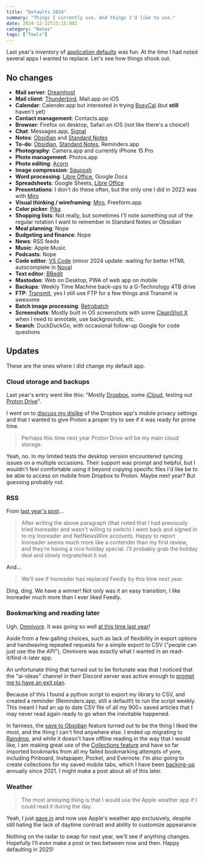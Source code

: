 ```yaml
---
title: "Defaults 2024"
summary: "Things I currently use. And things I'd like to use."
date: 2024-12-22T15:15:00Z
category: "Notes"
tags: ["Tools"]
---
```

Last year's inventory of [application defaults](/notes/defaults-2023/) was fun. At the time I had noted several apps I wanted to replace. Let's see how things shook out.

## No changes
* **Mail server**: [Dreamhost](https://www.dreamhost.com/)
* **Mail client**: [Thunderbird](https://www.thunderbird.net/), Mail.app on iOS
* **Calendar**: Calender.app but interested in trying [BusyCal](https://www.busymac.com/busycal/) (but **still** haven't yet)
* **Contact management**: Contacts.app
* **Browser**: Firefox on desktop, Safari on iOS (not like there's a choice!)
* **Chat**: Messages.app, [Signal](https://signal.org)
* **Notes**: [Obsidian](https://obsidian.md/) and [Standard Notes](https://standardnotes.com/) 
* **To-do**: [Obsidian](https://obsidian.md/), [Standard Notes](https://standardnotes.com/), Reminders.app 
* **Photography**: Camera.app and currently iPhone 15 Pro
* **Photo management**: Photos.app
* **Photo editing**: [Acorn](https://flyingmeat.com/acorn/)
* **Image compression**: [Squoosh](https://squoosh.app/)
* **Word processing**: [Libre Office](https://www.libreoffice.org/), Google Docs
* **Spreadsheets**: Google Sheets, [Libre Office](https://www.libreoffice.org/)
* **Presentations**: I don't do these often, but the only one I did in 2023 was with [Miro](https://miro.com/)
* **Visual thinking / wireframing**: [Miro](https://miro.com/), Freeform.app
* **Color picker**: [Pika](https://superhighfives.com/pika)
* **Shopping lists**: Not really, but sometimes I'll note something out of the regular rotation I want to remember in Standard Notes or Obsidian
* **Meal planning**: Nope
* **Budgeting and finance**: Nope
* **News**: RSS feeds
* **Music**: Apple Music
* **Podcasts**: Nope
* **Code editor**: [VS Code](https://code.visualstudio.com/) (minor 2024 update: waiting for better HTML autocomplete in [Nova](https://nova.app/))
* **Text editor**: [BBedit](https://www.barebones.com/products/bbedit/index.html) 
* **Mastodon**: Web on Desktop, PWA of web app on mobile
* **Backups**: Weekly Time Machine back-ups to a G-Technology 4TB drive
* **FTP**: [Transmit](https://panic.com/transmit/), yes I still use FTP for a few things and Transmit is awesome
* **Batch image processing**: [Retrobatch](https://flyingmeat.com/retrobatch/)
* **Screenshots**: Mostly built in OS screenshots with some [CleanShot X](https://cleanshot.com/) when I need to annotate, use backgrounds, etc.
* **Search**: DuckDuckGo, with occasional follow-up Google for code questions

## Updates
These are the ones where I did change my default app.

### Cloud storage and backups
Last year's entry went like this: "Mostly [Dropbox](https://www.dropbox.com/), some [iCloud](https://www.icloud.com/), testing out [Proton Drive](https://proton.me/drive)". 

I went on to [discuss my dislike](/notes/defaults-2023/#cloud-storage-and-backups) of the Dropbox app's mobile privacy settings and that I wanted to give Proton a proper try to see if it was ready for prime time.

> Perhaps this time next year Proton Drive will be my main cloud storage. 

Yeah, no. In my limited tests the desktop version encountered syncing issues on a multiple occasions. Their support was prompt and helpful, but I wouldn't feel comfortable using it beyond copying specific files I'd like be to be able to access on mobile from Dropbox to Proton. Maybe next year? But guessing probably not.

### RSS
From [last year's post](/notes/defaults-2023/#rss)...


> After writing the above paragraph (that noted that I had previously tried Inoreader and wasn't willing to switch) I went back and signed in to my Inoreader and NetNewsWire accounts. Happy to report Inoreader seems much more like a contender than my first review, and they’re having a nice holiday special. I’ll probably grab the holiday deal and slowly migrate/test it out.

And...

> We’ll see if Inoreader has replaced Feedly by this time next year.

Ding, ding. We have a winner! Not only was it an easy transition, I like Inoreader much more than I ever liked Feedly.

### Bookmarking and reading later
Ugh, [Omnivore](https://blog.omnivore.app/p/omnivore-is-joining-elevenlabs). It was going so well [at this time last year](/notes/defaults-2023/#bookmarking-and-read-it-later)!

Aside from a few galling choices, such as lack of flexibility in export options and handwaving repeated requests for a simple export to CSV ("people can just use the the API"), Omnivore was exactly what I wanted in an read-it/find-it-later app. 

An unfortunate thing that turned out to be fortunate was that I noticed that the "ai-ideas" channel in their Discord server was active enough to [prompt me to have an exit plan](https://mastodon.social/@superterrific/112419617081354574). 

Because of this I found a python script to export my library to CSV, and created a reminder (Reminders.app, still a default!) to run the script weekly. This meant I had an up to date CSV file of all my 900+ saved articles that I may never read again ready to go when the inevitable happened.

In fairness, the [save to Obsidian](https://mastodon.social/@superterrific/112419758479192105) feature turned out to be the thing I liked the most, and the thing I can't find anywhere else. I ended up migrating to [Raindrop](https://raindrop.io/), and while it doesn't have offline reading in the way that I would like, I am making great use of the [Collections feature](https://help.raindrop.io/collections/) and have so far imported bookmarks from all my failed bookmarking attempts of yore, including Pinboard, Instapaper, Pocket, and Evernote. I'm also going to create collections for my saved mobile tabs, which I have been [backing-up](https://nerdschalk.com/copy-links-all-tabs-safari-iphone/) annually since 2021. I might make a post about all of this later.

### Weather
> The most annoying thing is that I would use the Apple weather app if I could read it during the day.

Yeah, I just [gave in](/notes/defaults-2023/#weather) and now use Apple's weather app exclusively, despite still hating the lack of daytime contrast and ability to customize appearance.

Nothing on the radar to swap for next year, we'll see if anything changes. Hopefully I'll even make a post or two between now and then. Happy defaulting in 2025!





  

